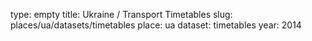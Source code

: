 type: empty
title: Ukraine / Transport Timetables
slug: places/ua/datasets/timetables
place: ua
dataset: timetables
year: 2014
